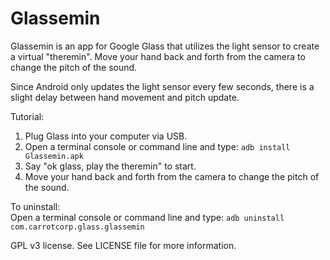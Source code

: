 Glassemin
=========

Glassemin is an app for Google Glass that utilizes the light sensor to create a virtual "theremin". Move your hand back and forth from the camera to change the pitch of the sound.

Since Android only updates the light sensor every few seconds, there is a slight delay between hand movement and pitch update.

Tutorial:  
1. Plug Glass into your computer via USB.  
2. Open a terminal console or command line and type: ```adb install Glassemin.apk```  
3. Say "ok glass, play the theremin" to start.  
4. Move your hand back and forth from the camera to change the pitch of the sound.  

To uninstall:  
Open a terminal console or command line and type: ```adb uninstall com.carrotcorp.glass.glassemin```

GPL v3 license. See LICENSE file for more information.
